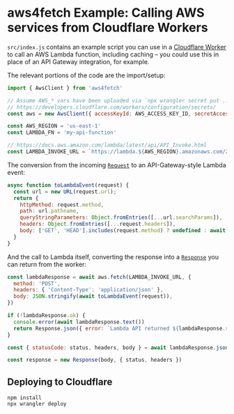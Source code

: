 # aws4fetch Example: Calling AWS services from Cloudflare Workers

`src/index.js` contains an example script you can use in a
[Cloudflare Worker](https://workers.cloudflare.com/) to call an
AWS Lambda function, including caching – you could use this in place of an API
Gateway integration, for example.

The relevant portions of the code are the import/setup:

```js
import { AwsClient } from 'aws4fetch'

// Assume AWS_* vars have been uploaded via `npx wrangler secret put ...`
// https://developers.cloudflare.com/workers/configuration/secrets/
const aws = new AwsClient({ accessKeyId: AWS_ACCESS_KEY_ID, secretAccessKey: AWS_SECRET_ACCESS_KEY })

const AWS_REGION = 'us-east-1'
const LAMBDA_FN = 'my-api-function'

// https://docs.aws.amazon.com/lambda/latest/api/API_Invoke.html
const LAMBDA_INVOKE_URL = `https://lambda.${AWS_REGION}.amazonaws.com/2015-03-31/functions/${LAMBDA_FN}/invocations`
```

The conversion from the incoming [`Request`](https://developer.mozilla.org/en-US/docs/Web/API/Request)
to an API-Gateway-style Lambda event:

```js
async function toLambdaEvent(request) {
  const url = new URL(request.url);
  return {
    httpMethod: request.method,
    path: url.pathname,
    queryStringParameters: Object.fromEntries([...url.searchParams]),
    headers: Object.fromEntries([...request.headers]),
    body: ['GET', 'HEAD'].includes(request.method) ? undefined : await request.text(),
  }
}
```

And the call to Lambda itself, converting the response into a
[`Response`](https://developer.mozilla.org/en-US/docs/Web/API/Response) you can return from the worker:

```js
const lambdaResponse = await aws.fetch(LAMBDA_INVOKE_URL, {
  method: 'POST',
  headers: { 'Content-Type': 'application/json' },
  body: JSON.stringify(await toLambdaEvent(request)),
})

if (!lambdaResponse.ok) {
  console.error(await lambdaResponse.text())
  return Response.json({ error: `Lambda API returned ${lambdaResponse.status}` }, { status: 500 })
}

const { statusCode: status, headers, body } = await lambdaResponse.json()

const response = new Response(body, { status, headers })
```

## Deploying to Cloudflare

```console
npm install
npx wrangler deploy
```

